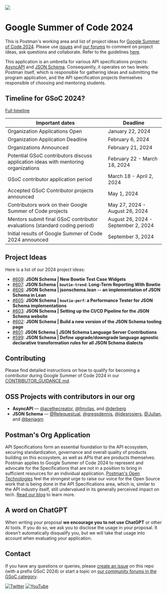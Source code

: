 ![](https://blog.postman.com/wp-content/uploads/2021/10/Google-Summer-of-Code-Postman-Blog-Projects.jpg)

# Google Summer of Code 2024
This is Postman's working area and list of project ideas for [Google Summer of Code 2024](https://summerofcode.withgoogle.com/). Please use [issues](#project-ideas) and [our forums](https://community.postman.com/c/open-technology/gsoc/42) to comment on project ideas, ask questions and collaborate. Refer to the guidelines [here](./CONTRIBUTOR_GUIDANCE.md).

This application is an umbrella for various API specifications projects: [AsyncAPI](https://github.com/asyncapi) and [JSON Schema](https://github.com/json-schema-org). Consequently, it operates on two levels: Postman itself, which is responsible for gathering ideas and submitting the program application, and the API specification projects themselves responsible of choosing and mentoring students.

## Timeline for GSoC 2024?
[Full timeline](https://developers.google.com/open-source/gsoc/timeline)

|Important dates | Deadline|
| ----- | ----- |
| Organization Applications Open | January 22, 2024|
| Organization Application Deadline | February 6, 2024 |
| Organizations Announced | February 21, 2024 |
| Potential GSoC contributors discuss application ideas with mentoring organizations | February 22 - March 18, 2024 |
| GSoC contributor application period | March 18 - April 2, 2024 |
| Accepted GSoC Contributor projects announced | May 1, 2024 |
| Contributors work on their Google Summer of Code projects | May 27, 2024 - August 26, 2024|
| Mentors submit final GSoC contributor evaluations (standard coding period) | August 26, 2024 - September 2, 2024|
| Initial results of Google Summer of Code 2024 announced | September 3, 2024 |

## Project Ideas
Here is a list of our 2024 project ideas:
- [#609](https://github.com/json-schema-org/community/issues/609): **JSON Schema | New Bowtie Test Case Widgets**
- [#607](https://github.com/json-schema-org/community/issues/607): **JSON Schema | `bowtie-trend`: Long-Term Reporting With Bowtie**
- [#606](https://github.com/json-schema-org/community/issues/606): **JSON Schema | jsonschema.lean -- an implementation of JSON Schema in Lean**
- [#605](https://github.com/json-schema-org/community/issues/605): **JSON Schema | `bowtie-perf`: a Performance Tester for JSON Schema implementations**
- [#603](https://github.com/json-schema-org/community/issues/603): **JSON Schema | Setting up the CI/CD Pipeline for the JSON Schema website**
- [#602](https://github.com/json-schema-org/community/issues/602): **JSON Schema | Build a new version of the JSON Schema tooling page**
- [#601](https://github.com/json-schema-org/community/issues/601): **JSON Schema | JSON Schema Language Server Contributions**
- [#599](https://github.com/json-schema-org/community/issues/599): **JSON Schema | Define upgrade/downgrade language agnostic declarative transformation rules for all JSON Schema dialects**

## Contributing
Please find detailed instructions on how to qualify for becoming a contributor during Google Summer of Code 2024 in our [CONTRIBUTOR_GUIDANCE.md](CONTRIBUTOR_GUIDANCE.md).

## OSS Projects with contributors in our org
- **AsyncAPI** — [@acethecreator](https://github.com/acethecreator), [@fmvilas](https://github.com/fmvilas), and [@derberg](https://github.com/derberg)
- **JSON Schema** — [@Relequestual](https://github.com/Relequestual), [@gregsdennis](https://github.com/gregsdennis), [@jdesrosiers](https://github.com/jdesrosiers), [@Julian](https://github.com/Julian), and [@benjagm](https://github.com/benjagm)

## Postman's Org Application

API Specifications form an essential foundation to the API ecosystem, securing standardization, governance and overall quality of products building on this ecosystem, as well as APIs that are products themselves. Postman applies to Google Summer of Code 2024 to represent and advocate for the Specifications that are not in a position to bring in sufficient resources for an individual application. [Postman's Open Technologies](https://blog.postman.com/announcing-postman-open-technologies/) feel the strongest urge to raise our voice for the Open Source work that is being done in the API Specifications area, which is, similar to the API industry itself, still undervalued in its generally perceived impact on tech. [Read our blog](https://blog.postman.com/join-postman-at-google-summer-of-code-2024/) to learn more.

## A word on ChatGPT

When writing your proposal **we encourage you to not use ChatGPT** or other AI tools. If you do so, we ask you to disclose the usage in your proposal. It doesn't automatically disqualify you, but we will take that usage into account when evaluating your application.

## Contact

If you have any questions or queries, please [create an issue](https://github.com/postman-open-technologies/gsoc-2024/issues/new) on this repo (with a prefix GSoC 2024) or start a topic on [our community forums in the GSoC category](https://community.postman.com/c/open-technology/gsoc/42).

[![Twitter](https://img.shields.io/badge/Twitter-%40getpostman-orange?logo=twitter&logoColor=white)](https://twitter.com/getpostman) [![YouTube](https://img.shields.io/badge/YouTube-%40postman-orange?logo=youtube)](https://www.youtube.com/c/postman)
